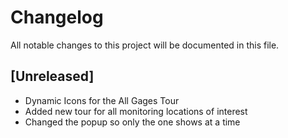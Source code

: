 # Changelog
All notable changes to this project will be documented in this file.

## [Unreleased]
- Dynamic Icons for the All Gages Tour
- Added new tour for all monitoring locations of interest
- Changed the popup so only the one shows at a time

